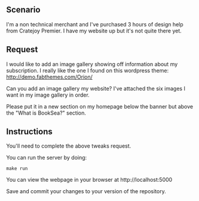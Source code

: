## Scenario

I'm a non technical merchant and I've purchased 3 hours of design help from Cratejoy Premier. I have my website up but it's not quite there yet.

## Request

I would like to add an image gallery showing off information about my subscription. I really like the one I found on this wordpress theme: http://demo.fabthemes.com/Orion/

Can you add an image gallery my website? I've attached the six images I want in my image gallery in order.

Please put it in a new section on my homepage below the banner but above the "What is BookSea?" section.

## Instructions

You'll need to complete the above tweaks request.

You can run the server by doing:

```
make run
```

You can view the webpage in your browser at http://localhost:5000

Save and commit your changes to your version of the repository.
